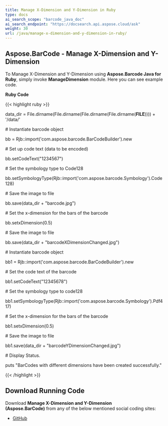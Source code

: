 ```yaml
---
title: Manage X-Dimension and Y-Dimension in Ruby
type: docs
ai_search_scope: "barcode_java_doc"
ai_search_endpoint: "https://docsearch.api.aspose.cloud/ask"
weight: 30
url: /java/manage-x-dimension-and-y-dimension-in-ruby/
---
```


## **Aspose.BarCode - Manage X-Dimension and Y-Dimension**
To Manage X-Dimension and Y-Dimension using **Aspose.Barcode Java for Ruby**, simply invoke **ManageDimension** module. Here you can see example code.

**Ruby Code**

{{< highlight ruby >}}

 data_dir = File.dirname(File.dirname(File.dirname(File.dirname(__FILE__)))) + '/data/'



\# Instantiate barcode object

bb = Rjb::import('com.aspose.barcode.BarCodeBuilder').new

\# Set up code text (data to be encoded)

bb.setCodeText("1234567")

\# Set the symbology type to Code128

bb.setSymbologyType(Rjb::import('com.aspose.barcode.Symbology').Code128)

\# Save the image to file

bb.save(data_dir + "barcode.jpg")

\# Set the x-dimension for the bars of the barcode

bb.setxDimension(0.5)

\# Save the image to file

bb.save(data_dir + "barcodeXDimensionChanged.jpg")


\# Instantiate barcode object

bb1 = Rjb::import('com.aspose.barcode.BarCodeBuilder').new

\# Set the code text of the barcode

bb1.setCodeText("12345678")

\# Set the symbology type to code128

bb1.setSymbologyType(Rjb::import('com.aspose.barcode.Symbology').Pdf417)

\# Set the x-dimension for the bars of the barcode

bb1.setxDimension(0.5)

\# Save the image to file

bb1.save(data_dir + "barcodeYDimensionChanged.jpg")

\# Display Status.

puts "BarCodes with different dimensions have been created successfully."

{{< /highlight >}}
## **Download Running Code**
Download **Manage X-Dimension and Y-Dimension (Aspose.BarCode)** from any of the below mentioned social coding sites:

- [GitHub](https://github.com/aspose-barcode/Aspose.BarCode-for-Java/blob/master/Plugins/Aspose_Barcode_Java_for_Ruby/lib/asposebarcodejava/Barcode/managedimension.rb)

